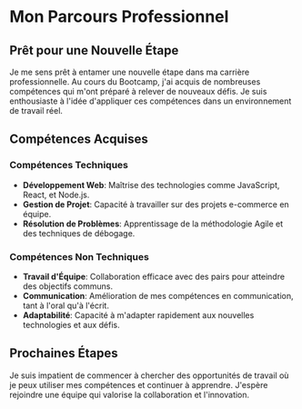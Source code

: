 # Mon Parcours Professionnel

## Prêt pour une Nouvelle Étape

Je me sens prêt à entamer une nouvelle étape dans ma carrière professionnelle. Au cours du Bootcamp, j'ai acquis de nombreuses compétences qui m'ont préparé à relever de nouveaux défis. Je suis enthousiaste à l'idée d'appliquer ces compétences dans un environnement de travail réel.

## Compétences Acquises

### Compétences Techniques
- **Développement Web**: Maîtrise des technologies comme JavaScript, React, et Node.js.
- **Gestion de Projet**: Capacité à travailler sur des projets e-commerce en équipe.
- **Résolution de Problèmes**: Apprentissage de la méthodologie Agile et des techniques de débogage.

### Compétences Non Techniques
- **Travail d'Équipe**: Collaboration efficace avec des pairs pour atteindre des objectifs communs.
- **Communication**: Amélioration de mes compétences en communication, tant à l'oral qu'à l'écrit.
- **Adaptabilité**: Capacité à m'adapter rapidement aux nouvelles technologies et aux défis.

## Prochaines Étapes

Je suis impatient de commencer à chercher des opportunités de travail où je peux utiliser mes compétences et continuer à apprendre. J'espère rejoindre une équipe qui valorise la collaboration et l'innovation.

